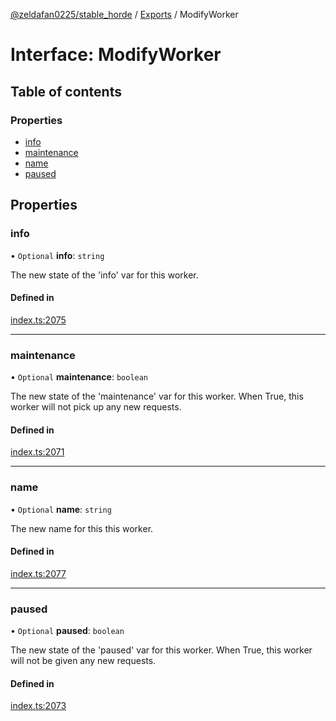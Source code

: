 [@zeldafan0225/stable_horde](../README.md) / [Exports](../modules.md) / ModifyWorker

# Interface: ModifyWorker

## Table of contents

### Properties

- [info](ModifyWorker.md#info)
- [maintenance](ModifyWorker.md#maintenance)
- [name](ModifyWorker.md#name)
- [paused](ModifyWorker.md#paused)

## Properties

### info

• `Optional` **info**: `string`

The new state of the 'info' var for this worker.

#### Defined in

[index.ts:2075](https://github.com/ZeldaFan0225/stable_horde/blob/bf3b9d2/index.ts#L2075)

___

### maintenance

• `Optional` **maintenance**: `boolean`

The new state of the 'maintenance' var for this worker. When True, this worker will not pick up any new requests.

#### Defined in

[index.ts:2071](https://github.com/ZeldaFan0225/stable_horde/blob/bf3b9d2/index.ts#L2071)

___

### name

• `Optional` **name**: `string`

The new name for this this worker.

#### Defined in

[index.ts:2077](https://github.com/ZeldaFan0225/stable_horde/blob/bf3b9d2/index.ts#L2077)

___

### paused

• `Optional` **paused**: `boolean`

The new state of the 'paused' var for this worker. When True, this worker will not be given any new requests.

#### Defined in

[index.ts:2073](https://github.com/ZeldaFan0225/stable_horde/blob/bf3b9d2/index.ts#L2073)
